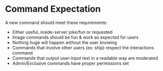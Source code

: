 # Command Expectation
A new command should meet these requirements:
- Either useful, inside-server joke/fun or requested
- Image commands should be fun & work as expected for users
- Nothing huge will happen without the user knowing
- Commands that involve other users (ex: ship) respect the interactions command
- Commands that output user-input text in a readable way are moderated
- Admin/Exclusive commands have proper permissions set